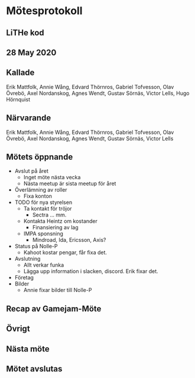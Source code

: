 # Mötesprotokoll

## LiTHe kod

## 28 May 2020

## Kallade
Erik Mattfolk, Annie Wång, Edvard Thörnros, Gabriel Tofvesson, Olav Övrebö, Axel Nordanskog, Agnes Wendt, Gustav Sörnäs, Victor Lells, Hugo Hörnquist

## Närvarande
Erik Mattfolk, Annie Wång, Edvard Thörnros, Gabriel Tofvesson, Olav Övrebö, Axel Nordanskog, Agnes Wendt, Gustav Sörnäs, Victor Lells

## Mötets öppnande
- Avslut på året
    - Inget möte nästa vecka
    - Nästa meetup är sista meetup för året
- Överlämning av roller
    - Fixa konton
- TODO för nya styrelsen
    - Ta kontakt för tröjor
        - Sectra ... mm.
    - Kontakta Heintz om kostander
        - Finansiering av lag
    - IMPA sponsning
        - Mindroad, Ida, Ericsson, Axis?
- Status på Nolle-P
    - Kahoot kostar pengar, får fixa det.
- Avslutning
    - Allt verkar funka
    - Lägga upp information i slacken, discord. Erik fixar det.
- Företag
- Bilder
    - Annie fixar bilder till Nolle-P


## Recap av Gamejam-Möte


## Övrigt

## Nästa möte

## Mötet avslutas

